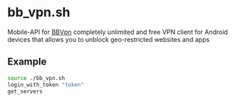 # bb_vpn.sh
Mobile-API for [BBVpn](https://play.google.com/store/apps/details?id=bbv.avdev.bbvpn) completely unlimited and free VPN client for Android devices that allows you to unblock geo-restricted websites and apps

## Example
```bash
source ./bb_vpn.sh
login_with_token "token"
get_servers
```
